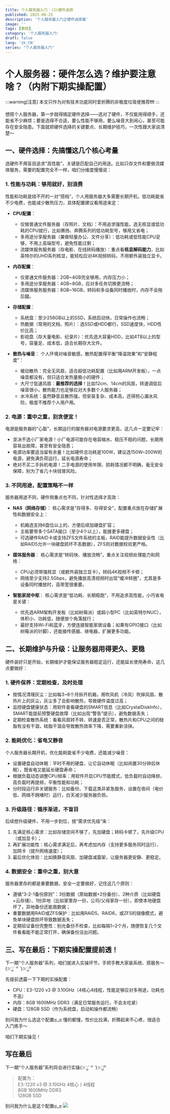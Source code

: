 ```yaml
---
title: 个人服务器入门：(2)硬件选择
published: 2025-08-25
description: '个人服务器入门之硬件选择篇'
image: ''
tags: [教程]
category: '个人服务器入门'
draft: false 
lang: 'zh_CN'
series: "个人服务器入门"
---
```

# 个人服务器：硬件怎么选？维护要注意啥？（内附下期实操配置）
:::warning[注意]
本文只作为对有技术功底同时爱折腾的非极度垃圾佬推荐❗❗❗
:::

想搭个人服务器，第一步就得搞定硬件选择——选对了硬件，不仅能用得顺手，还能省不少麻烦；要是选得不合适，要么性能不够用，要么噪音大到闹心，甚至可能存在安全隐患。下面就把硬件选择的关键要点、长期维护技巧，一次性跟大家说清楚～


## 一、硬件选择：先搞懂这几个核心考量
选硬件不用盲目追求“高性能”，关键是匹配自己的用途。比如只存文件和要做流媒体服务，需要的配置完全不一样，咱们分维度慢慢说：

### 1. 性能与功耗：够用就好，别浪费
性能和功耗是绕不开的一对“搭档”，个人用服务器大多需要长期开机，低功耗能省不少电费，也能减少散热压力，具体配置建议看用途来定：

- **CPU配置**：
  - 仅做普通文件服务器（存照片、文档）：不用追求强性能，选无核显或低功耗的CPU就行，比如赛扬、奔腾系列的低功耗型号，够用又省电；
  - 多用途分享服务器（兼做轻量办公、文件分享）：低功耗或低性能CPU足够，不用上高端型号，避免性能过剩；
  - 流媒体服务服务器（存电影、在线转码播放）：重点看**核显解码能力**，比如英特尔的UHD系列核显，能轻松应对4K视频转码，不用额外装独立显卡。

- **内存配置**：
  - 仅普通文件服务器：2GB~4GB完全够用，内存压力小；
  - 多用途分享服务器：4GB~8GB，应对多任务切换更流畅；
  - 流媒体服务服务器：8GB~16GB，转码和多设备同时播放时，内存不会拖后腿。

- **存储配置**：
  - 系统盘：至少256GB以上的SSD，系统启动快，日常操作也流畅；
  - 热数据（常用的文档、照片）：选SSD或HDD都行，SSD速度快，HDD性价比高；
  - 影视盘（存大量电影、纪录片）：优先选大容量HDD，比如4TB以上的型号，容量足、成本低，适合长期存大文件。

- **散热与噪音**：
  个人环境对噪音敏感，散热配置得平衡“降温效果”和“安静程度”：
  - 被动散热：完全无风扇，适合超低功耗配置（比如用ARM开发板），一点噪音都没有，但只适合发热量极小的硬件；
  - 大尺寸低速风扇：**最推荐的选择**！比如12cm、14cm的风扇，转速调低后噪音很小，散热能力也足够应对大多数个人服务器；
  - 水冷系统：虽然静音且散热强，但安装复杂、成本高，还得担心漏水风险，极度不推荐个人用户用。


### 2. 电源：重中之重，别贪便宜！
电源是服务器的“心脏”，长期运行的服务器对电源要求更高，这几点一定要记牢：
- 坚决不选小厂家电源！小厂电源可能存在电容缩水、稳压不稳的问题，长期用容易出故障，甚至有安全隐患；
- 电源功率要适当留有余量！比如硬件总功耗是100W，建议选150W~200W的电源，避免满负荷运行，延长电源寿命；
- 绝对不买二手拆机电源！二手电源的使用年限、损耗情况都不明确，毫无安全保障，别为了省几十块钱冒风险。


### 3. 不同用途，配置策略不一样
服务器用途不同，硬件侧重点也不同，针对性选择才高效：

- **NAS（网络存储）**：
  核心需求是“存得多、存得安全”，配置重点放在存储扩展性和数据安全上：
  - 机箱选支持6盘位以上的，方便后续加硬盘扩容；
  - 主板要带多个SATA接口（至少4个以上），能接更多硬盘；
  - 可选硬件RAID卡或支持ZFS文件系统的主板，RAID能提升数据安全性（比如RAID5允许一块硬盘损坏不丢数据），ZFS则对数据校验更严格。

- **媒体服务器**：
  核心需求是“转码快、播放流畅”，重点关注视频处理能力和网络：
  - CPU必须带强核显（或额外装独立显卡），转码4K视频不卡顿；
  - 网络至少支持2.5Gbps，避免播放高清视频时出现“缓冲转圈”，尤其是多设备同时播放时，高带宽很重要。

- **智能家居中枢**：
  核心需求是“低功耗、长期稳跑”，不用追求高性能，小巧省电是关键：
  - 优先选ARM架构开发板（比如树莓派）或超小型PC（比如英特尔NUC），体积小、功耗低，随便放个角落就行；
  - 最好支持Wi-Fi和蓝牙，方便连接智能家居设备；如果有GPIO接口（比如树莓派的针脚），还能接传感器、继电器，扩展更多功能。


## 二、长期维护与升级：让服务器用得更久、更稳
硬件装好只是开始，长期维护才能保证服务器稳定运行，还能延长使用寿命，这几点要做好：

### 1. 硬件保养：定期检查，及时处理
- 按情况清理灰尘：比如每3~6个月拆开机箱，用吹风机（冷风）吹掉风扇、散热片上的灰尘，灰尘多了会影响散热，导致硬件温度过高；
- 监控硬盘健康状态：用软件查看硬盘的SMART信息（比如CrystalDiskInfo），SMART能提前预警硬盘故障（比如出现“警告”提示），避免数据丢失；
- 定期检查散热系统：看看风扇转不转、转速是否正常，散热片和CPU之间的硅脂有没有干涸，硅脂干涸会导致散热效率下降，需要重新涂抹。

### 2. 能耗优化：省电又静音
个人服务器长期开机，优化能耗能省不少电费，还能减少噪音：
- 设置硬盘自动休眠：平时不用的硬盘，让它自动休眠（比如闲置30分钟后休眠），既省电又能延长硬盘寿命；
- 根据负载动态调整CPU频率：用软件开启CPU节能模式，低负载时自动降频，高负载时再提频，平衡性能和功耗；
- 分时段运行非关键服务：比如备份、下载这类非紧急服务，设置在夜间（电价低、网络不拥堵时）运行，白天减少服务器负担。

### 3. 升级路径：循序渐进，不盲目
后续想升级硬件，不用一步到位，按“需求优先级”来：
1. 先满足核心需求：比如存储空间不够了，先加硬盘；转码卡顿了，先升级CPU（或加显卡）；
2. 再扩展功能性：核心需求满足后，再考虑加内存（支持更多服务同时运行）、加网卡（提升网络速度）；
3. 最后优化体验：比如换静音风扇、加硬盘减震架，让服务器更安静、更稳定。

### 4. 数据安全：重中之重，别大意
服务器里存的都是重要数据，安全一定要做好，记住这几个原则：
- 遵循“3-2-1备份原则”：3份数据（原始数据+2份备份）、2种介质（比如硬盘+云存储）、1份异地（比如家里存一份，公司/父母家存一份），即使本地硬盘坏了，异地备份还能救数据；
- 重要数据用RAID或ZFS保护：比如用RAID5、RAID6，或ZFS的镜像模式，避免单块硬盘损坏导致数据丢失；
- 定期验证备份完整性：别光备份不检查，比如每隔1~2个月，随便恢复几个文件看看能不能正常打开，确保备份没出问题。


## 三、写在最后：下期实操配置提前透！
下一期“个人服务器”系列，咱们就进入实操环节，手把手教大家装系统、搭服务～(੭ु´ ᐜ `)੭ु⁾⁾

先提前透露一下下期的实操配置：
- CPU：E3-1220 v3 @ 3.10GHz（4核心4线程，性能足够应对多用途，功耗也不高）
- 内存：8GB 1600MHz DDR3（满足日常服务运行，不会太吃紧）
- 硬盘：128GB SSD（作为系统盘，启动和操作都流畅）

别问我为什么选这个配置ಥ_ಥ 懂的都懂，性价比拉满，折腾起来不心疼，很适合入门练手～

咱们下期实操见！
## 写在最后
下一期“个人服务器”系列将会进行实操(੭ु´ ᐜ `)੭ु⁾⁾
>配置为：  
>E3-1220 v3 @ 3.10GHz 4核心丨4线程  
>8GB 1600MHz DDR3  
>128GB SSD  

别问我为什么是这个配置ಥ_ಥ
![](https://cdn-js.moeworld.top/gh/AkatsukiMio/cdn1/img/3-2025/202508242146512.webp)